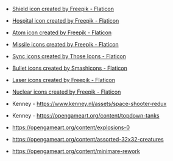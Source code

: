 

- <a href="https://www.flaticon.com/free-icons/shield" title="shield icons">Shield icon created by Freepik - Flaticon</a>
- <a href="https://www.flaticon.com/free-icons/hospital" title="hospital icons">Hospital icon created by Freepik - Flaticon</a>
- <a href="https://www.flaticon.com/free-icons/atom" title="atom icons">Atom icon created by Freepik - Flaticon</a>
- <a href="https://www.flaticon.com/free-icons/missile" title="missile icons">Missile icons created by Freepik - Flaticon</a>
- <a href="https://www.flaticon.com/free-icons/sync" title="sync icons">Sync icons created by Those Icons - Flaticon</a>
- <a href="https://www.flaticon.com/free-icons/bullet" title="bullet icons">Bullet icons created by Smashicons - Flaticon</a>
- <a href="https://www.flaticon.com/free-icons/laser" title="laser icons">Laser icons created by Freepik - Flaticon</a>
- <a href="https://www.flaticon.com/free-icons/nuclear" title="nuclear icons">Nuclear icons created by Freepik - Flaticon</a>

- Kenney - https://www.kenney.nl/assets/space-shooter-redux
- Kenney - https://opengameart.org/content/topdown-tanks


- https://opengameart.org/content/explosions-0
- https://opengameart.org/content/assorted-32x32-creatures
- https://opengameart.org/content/minimare-rework
